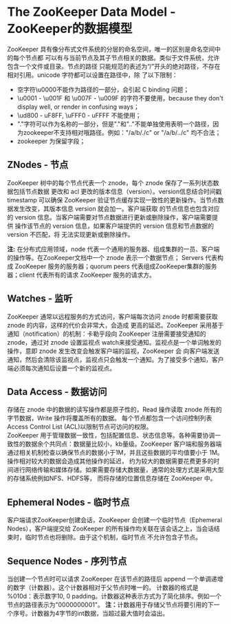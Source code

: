 # The ZooKeeper Data Model - ZooKeeper的数据模型
<p>ZooKeeper 具有像分布式文件系统的分层的命名空间，唯一的区别是命名空间中的每个节点都
可以有与当前节点及其子节点相关的数据。类似于文件系统，允许包含一个文件或目录。节点的路径
只能规范的表述为“/”开头的绝对路径，不存在相对引用。unicode 字符都可以设置在路径中，除
了以下限制：</p>

- 空字符\u0000不能作为路径的一部分，会引起 C binding 问题；
- \u0001 - \u001F 和 \u007F  - \u009F 的字符不要使用，because they don't display well, or render in confusing ways；
- \ud800 - uF8FF, \uFFF0 - uFFFF 不能使用；
- "."字符可以作为名称的一部分，但是"."和".."不能单独使用表明一个路径，因为zookeeper不支持相对哦路径。例如："/a/b/./c" or "/a/b/../c" 均不合法；
- zookeeper 为保留字段；

## ZNodes - 节点
<p>ZooKeeper 树中的每个节点代表一个 znode，每个 znode 保存了一系列状态数据包括节点数据
更改和 acl 更改的版本信息（version）。version信息结合时间戳 timestamp 可以确保 ZooKeeper 
验证节点缓存实现一致性的更新操作。当节点数据发生改变，其版本信息 version 就会加一。客户端获取
的节点信息也包含对应的 version 信息。当客户端需要对节点数据进行更新或删除操作，客户端需要提供
操作该节点的 version 信息，如果客户端提供的 version 信息和节点数据的 version 不匹配，将
无法实现更新或删除操作。</p>

**注:** 在分布式应用领域，node 代表一个通用的服务器、组成集群的一员、客户端的操作等。在ZooKeeper文档中一个 znode 表示一个数据节点；
Servers 代表构成 ZooKeeper 服务的服务器；quorum peers 代表组成ZooKeeper集群的服务器；client 代表所有的请求 ZooKeeper 服务的请求方。

## Watches - 监听

<p>ZooKeeper 通常以远程服务的方式访问，客户端每次访问 znode 时都需要获取 znode 的内容，这样的代价会非常大，会造成
更高的延迟。ZooKeeper 采用基于通知（notification）的机制：卡勒乎段向 ZooKeeper 注册需要接受通知的znode，通过对
znode 设置监视点 watch来接受通知。监视点是一个单词触发的操作，意即 znode 发生改变会触发客户端的监视，ZooKeeper 会
向客户端发送通知，然后会清除该监视点，监视点只会触发一个通知。为了接受多个通知，客户端必须每次通知后设置一个新的监视点。</p>

## Data Access - 数据访问
<p>存储在 znode 中的数据的读写操作都是原子性的，Read 操作读取 znode 所有的字节数据，Write 操作将覆盖所有的数据。
每个节点都包含一个访问控制列表Access Control List (ACL)以限制节点可访问的权限。<br/>
ZooKeeper 用于管理数据一致性，包括配置信息、状态信息等。各种需要协调一致性的数据余个共同点：数据量比较小，kb量级。ZooKeeper
客户端和服务器端通过相关机制检查以确保节点的数据小于1M，并且这些数据的平均值要小于 1M。操作相对较大的数据会造成其他操作的延迟，
约为较大的数据需要花费更多的时间进行网络传输和媒体存储。如果需要存储大数据量，通常的处理方式是采用大型的存储系统例如NFS、HDFS等，
而将存储的位置信息存储在 ZooKeeper 中。</p>

## Ephemeral Nodes - 临时节点
<p>客户端请求ZooKeeper创建会话，ZooKeeper 会创建一个临时节点（Ephemeral Nodes），客户端提交给
ZooKeeper 的所有操作均关联在该会话之上，当会话结束时，临时节点也将删除。由于这个机制，临时节点
不允许包含子节点。</p>

## Sequence Nodes - 序列节点
<p>当创建一个节点时可以请求 ZooKeeper 在该节点的路径后 append 一个单调递增的数字（计数器）。这个计数器相对于父节点时唯一的。
计数器的格式是 %010d：表示数字10, 0 padding。计数器这种表示方式为了简化排序。例如一个节点的路径表示为"<path>0000000001"。
<b>注：</b>计数器用于存储父节点将要引用的下一个序号。计数器为4字节的int数据，当超过最大值时会溢出。</p>
